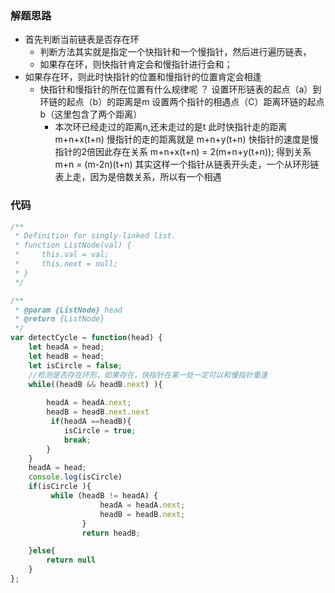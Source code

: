 ### 解题思路
   * 首先判断当前链表是否存在环 
     * 判断方法其实就是指定一个快指针和一个慢指针，然后进行遍历链表，
     * 如果存在环，则快指针肯定会和慢指针进行会和；
  * 如果存在环，则此时快指针的位置和慢指针的位置肯定会相逢
     * 快指针和慢指针的所在位置有什么规律呢 ？ 
      设置环形链表的起点（a）到环链的起点（b）的距离是m
      设置两个指针的相遇点（C）距离环链的起点b（这里包含了两个距离）
        * 本次环已经走过的距离n,还未走过的是t 
    此时快指针走的距离 m+n+x(t+n)
    慢指针的走的距离就是 m+n+y(t+n)
    快指针的速度是慢指针的2倍因此存在关系
     m+n+x(t+n) = 2(m+n+y(t+n)); 得到关系 m+n = (m-2n)(t+n)
  其实这样一个指针从链表开头走，一个从环形链表上走，因为是倍数关系，所以有一个相遇

### 代码

```javascript
/**
 * Definition for singly-linked list.
 * function ListNode(val) {
 *     this.val = val;
 *     this.next = null;
 * }
 */

/**
 * @param {ListNode} head
 * @return {ListNode}
 */
var detectCycle = function(head) {
    let headA = head;
    let headB = head;
    let isCircle = false;
    //检测是否存在环形，如果存在，快指针在某一处一定可以和慢指针重逢
    while((headB && headB.next) ){
       
        headA = headA.next;
        headB = headB.next.next 
         if(headA ==headB){
            isCircle = true;
            break;
        }
    }
    headA = head;
    console.log(isCircle)
    if(isCircle ){
         while (headB != headA) {
                    headA = headA.next;
                    headB = headB.next;
                }
                return headB;

    }else{
        return null
    }
};
```